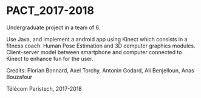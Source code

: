# PACT_2017-2018
Undergraduate project in a team of 6.

Use Java, and implement a android app using Kinect which consists in a fitness coach.
Human Pose Estimation and 3D computer graphics modules.
Client-server model between smartphone and computer connected to Kinect to enhance fun for the user.

Credits: Florian Bonnard, Axel Torchy, Antonin Godard, Ali Benjelloun, Anas Bouzafour

Télécom Paristech, 2017-2018

